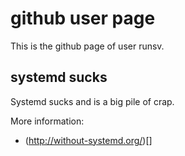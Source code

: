 
# github user page

This is the github page of user runsv.

## systemd sucks

Systemd sucks and is a big pile of crap.

More information:

- (http://without-systemd.org/)[]
